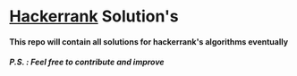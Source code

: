 # [Hackerrank](https://www.hackerrank.com/) Solution's

#### This repo will contain all solutions for hackerrank's algorithms eventually

##### P.S. : Feel free to contribute and improve
